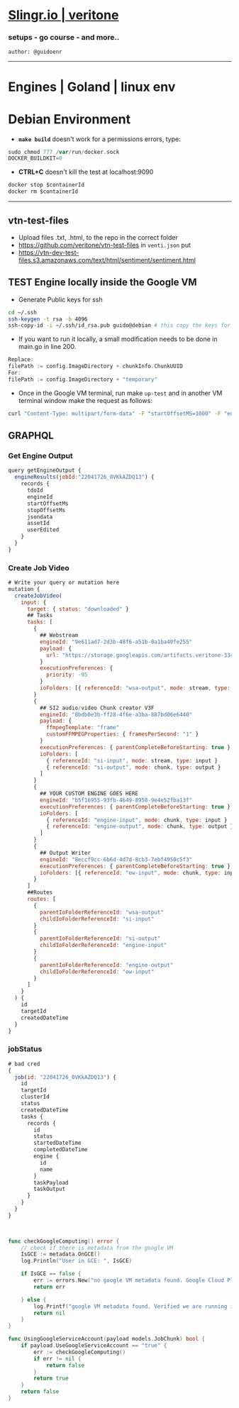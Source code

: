 # <ins>Slingr.io | veritone</ins>
### setups - go course - and more..
`author: @guidoenr`

---

# Engines | Goland | linux env 

# Debian Environment
* **`make build`** doesn't work for a permissions errors, type: 
```go
sudo chmod 777 /var/run/docker.sock
DOCKER_BUILDKIT=0
```

* **CTRL+C** doesn't kill the test at localhost:9090
```go
docker stop $containerId
docker rm $containerId
```


---
## vtn-test-files
- Upload files .txt, .html, to the repo in the correct folder
- https://github.com/veritone/vtn-test-files
in `venti.json` put 
- https://vtn-dev-test-files.s3.amazonaws.com/text/html/sentiment/sentiment.html



## TEST Engine locally inside the Google VM 
* Generate Public keys for ssh
```bash
cd ~/.ssh
ssh-keygen -t rsa -b 4096
ssh-copy-id -i ~/.ssh/id_rsa.pub guido@debian # this copy the keys for guido@debian
```


* If you want to run it locally, a small modification needs to be done in main.go 
in line 200.
```go
Replace:
filePath := config.ImageDirectory + chunkInfo.ChunkUUID
For:
filePath := config.ImageDirectory + "temporary"
```
* Once in the Google VM terminal, run make `up-test` and in another VM terminal window make the request as follows:
```bash
curl "Content-Type: multipart/form-data" -F "startOffsetMS=1000" -F "endOffsetMS=2000" -F "cacheURI=https://storage.googleapis.com/artifacts.veritone-334718.appspot.com/containers/Globo/google-label-video.mp4" -F "payload={\"applicationId\":\"applicationId\",\"recordingId\":\"recordingId\",\"jobId\":\"jobId\",\"taskId\":\"taskId\",\"token\":\"token\",\"mode\":\"mode\",\"libraryId\":\"libraryId\",\"libraryEngineModelId\":\"libraryEngineModelId\",\"veritoneApiBaseUrl\":\"https://api.veritone.com\",\"UseGoogleServiceAccount\":\"true\"}" http://0.0.0.0:8080/process
```




## GRAPHQL

### Get Engine Output
```js
query getEngineOutput {
  engineResults(jobId:"22041726_0VKkAZDQ13") {
    records {
      tdoId
      engineId
      startOffsetMs
      stopOffsetMs
      jsondata
      assetId
      userEdited
    }
  }
}
```
### Create Job Video
```js
# Write your query or mutation here
mutation {
  createJobVideo(
    input: {
      target: { status: "downloaded" }
      ## Tasks
      tasks: [
        {
          ## Webstream 
          engineId: "9e611ad7-2d3b-48f6-a51b-0a1ba40fe255"
          payload: {
            url: "https://storage.googleapis.com/artifacts.veritone-334718.appspot.com/containers/Celebrity_recognition/tom_holland.mp4"
          }
          executionPreferences: {
            priority: -95
          }
          ioFolders: [{ referenceId: "wsa-output", mode: stream, type: output }]
        }
        {
          ## SI2 audio/video Chunk creator V3F
          engineId: "8bdb0e3b-ff28-4f6e-a3ba-887bd06e6440"
          payload: {
            ffmpegTemplate: "frame"
            customFFMPEGProperties: { framesPerSecond: "1" }
          }
          executionPreferences: { parentCompleteBeforeStarting: true }
          ioFolders: [
            { referenceId: "si-input", mode: stream, type: input }
            { referenceId: "si-output", mode: chunk, type: output }
          ]
        }
        {
          ## YOUR CUSTOM ENGINE GOES HERE
          engineId: "b5f16955-93fb-4649-8958-9e4e52fba13f"
          executionPreferences: { parentCompleteBeforeStarting: true }
          ioFolders: [
            { referenceId: "engine-input", mode: chunk, type: input }
            { referenceId: "engine-output", mode: chunk, type: output }
          ]
        }
        {
          ## Output Writer
          engineId: "8eccf9cc-6b6d-4d7d-8cb3-7ebf4950c5f3"
          executionPreferences: { parentCompleteBeforeStarting: true }
          ioFolders: [{ referenceId: "ow-input", mode: chunk, type: input }]
        }
      ]
      ##Routes
      routes: [
        {
          parentIoFolderReferenceId: "wsa-output"
          childIoFolderReferenceId: "si-input"
        }
        {
          parentIoFolderReferenceId: "si-output"
          childIoFolderReferenceId: "engine-input"
        }
        {
          parentIoFolderReferenceId: "engine-output"
          childIoFolderReferenceId: "ow-input"
        }
      ]
    }
  ) {
    id
    targetId
    createdDateTime
  }
}

```

### jobStatus
```js
# bad cred
{
  job(id: "22041726_0VKkAZDQ13") {
    id
    targetId
    clusterId
    status
    createdDateTime
    tasks {
      records {
        id
        status
        startedDateTime
        completedDateTime
        engine {
          id
          name
        }
        taskPayload
        taskOutput
      }
    }
  }
}
```

```go

 
func checkGoogleComputing() error {
	// check if there is metadata from the google VM
	IsGCE := metadata.OnGCE()
	log.Println("User in GCE: ", IsGCE)

	if IsGCE == false {
		err := errors.New("no google VM metadata found. Google Cloud Platform is unavailable")
		return err

	} else {
		log.Printf("google VM metadata found. Verified we are running inside the Google Cloud Platform")
		return nil
	}
}

func UsingGoogleServiceAccount(payload models.JobChunk) bool {
	if payload.UseGoogleServiceAccount == "true" {
		err := checkGoogleComputing()
		if err != nil {
			return false
		}
		return true
	}
	return false
}
